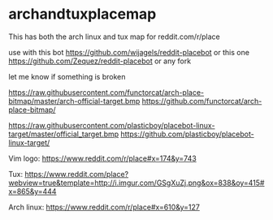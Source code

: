 # archandtuxplacemap

This has both the arch linux and tux map for reddit.com/r/place

use with this bot https://github.com/wijagels/reddit-placebot or this one https://github.com/Zequez/reddit-placebot or any fork

let me know if something is broken 

https://raw.githubusercontent.com/functorcat/arch-place-bitmap/master/arch-official-target.bmp
https://github.com/functorcat/arch-place-bitmap/

https://raw.githubusercontent.com/plasticboy/placebot-linux-target/master/official_target.bmp
https://github.com/plasticboy/placebot-linux-target/


Vim logo:
https://www.reddit.com/r/place#x=174&y=743

Tux:
https://www.reddit.com/place?webview=true&template=http://i.imgur.com/GSgXuZj.png&ox=838&oy=415#x=865&y=444

Arch linux:
https://www.reddit.com/r/place#x=610&y=127
